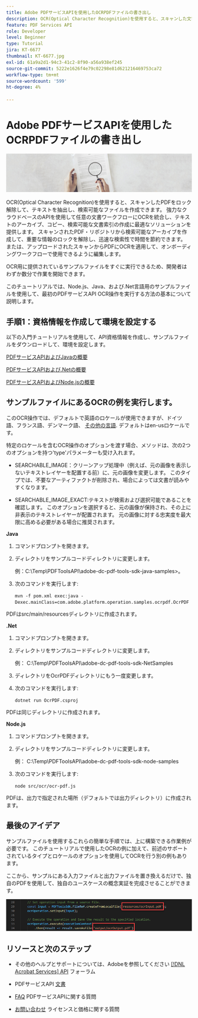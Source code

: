 ```yaml
---
title: Adobe PDFサービスAPIを使用したOCRPDFファイルの書き出し
description: OCR(Optical Character Recognition)を使用すると、スキャンした文字をロック解除して、テキストを抽出し、検索可能なファイルをPDFできます
feature: PDF Services API
role: Developer
level: Beginner
type: Tutorial
jira: KT-6677
thumbnail: KT-6677.jpg
exl-id: 61a9a2d1-94c3-41c2-8f90-a56a938ef245
source-git-commit: 5222e1626f4e79c02298e81d621216469753ca72
workflow-type: tm+mt
source-wordcount: '599'
ht-degree: 4%

---
```


# Adobe PDFサービスAPIを使用したOCRPDFファイルの書き出し

![PDFのヒーロー画像を作成](assets/OCR_hero.jpg)

OCR(Optical Character Recognition)を使用すると、スキャンしたPDFをロック解除して、テキストを抽出し、検索可能なファイルを作成できます。 強力なクラウドベースのAPIを使用して任意の文書ワークフローにOCRを統合し、テキストのアーカイブ、コピー、検索可能な文書索引の作成に最適なソリューションを提供します。 スキャンされたPDF・リポジトリから検索可能なアーカイブを作成して、重要な情報のロックを解除し、迅速な検索性で時間を節約できます。 または、アップロードされたスキャンからPDFにOCRを適用して、オンボーディングワークフローで使用できるように編集します。

OCR用に提供されているサンプルファイルをすぐに実行できるため、開発者はわずか数分で作業を開始できます。

このチュートリアルでは、Node.js、Java、および.Net言語用のサンプルファイルを使用して、最初のPDFサービスAPI OCR操作を実行する方法の基本について説明します。

## 手順1：資格情報を作成して環境を設定する

以下の入門チュートリアルを使用して、API資格情報を作成し、サンプルファイルをダウンロードして、環境を設定します。

[PDFサービスAPIおよびJavaの概要](gettingstartedjava.md)

[PDFサービスAPIおよび.Netの概要](gettingstartednet.md)

[PDFサービスAPIおよびNode.jsの概要](createpdffromhtml.md)

## サンプルファイルにあるOCRの例を実行します。

このOCR操作では、デフォルトで英語のロケールが使用できますが、ドイツ語、フランス語、デンマーク語、 [その他の言語](https://opensource.adobe.com/pdftools-sdk-docs/release/latest/howtos.html#ocr-with-explicit-language). デフォルトはen-usロケールです。

特定のロケールを含むOCR操作のオプションを渡す場合、メソッドは、次の2つのオプションを持つ&#39;type&#39;パラメーターも受け入れます。

* SEARCHABLE_IMAGE：クリーンアップ処理中（例えば、元の画像を表示しないテキストレイヤーを配置する前）に、元の画像を変更します。 このタイプでは、不要なアーティファクトが削除され、場合によっては文書が読みやすくなります。

* SEARCHABLE_IMAGE_EXACT:テキストが検索および選択可能であることを確認します。 このオプションを選択すると、元の画像が保持され、その上に非表示のテキストレイヤーが配置されます。 元の画像に対する忠実度を最大限に高める必要がある場合に推奨されます。

**Java**

1. コマンドプロンプトを開きます。

1. ディレクトリをサンプルコードディレクトリに変更します。

   例：C:\Temp\PDFToolsAPI\adobe-dc-pdf-tools-sdk-java-samples>。

1. 次のコマンドを実行します:

   `mvn -f pom.xml exec:java -Dexec.mainClass=com.adobe.platform.operation.samples.ocrpdf.OcrPDF`

PDFはsrc/main/resourcesディレクトリに作成されます。

**.Net**

1. コマンドプロンプトを開きます。

1. ディレクトリをサンプルコードディレクトリに変更します。

   例： C:\Temp\PDFToolsAPI\adobe-dc-pdf-tools-sdk-NetSamples

1. ディレクトリをOcrPDFディレクトリにもう一度変更します。

1. 次のコマンドを実行します:

   `dotnet run OcrPDF.csproj`

PDFは同じディレクトリに作成されます。

**Node.js**

1. コマンドプロンプトを開きます。

1. ディレクトリをサンプルコードディレクトリに変更します。

   例： C:\Temp\PDFToolsAPI\adobe-dc-pdf-tools-sdk-node-samples

1. 次のコマンドを実行します:

   `node src/ocr/ocr-pdf.js`

PDFは、出力で指定された場所（デフォルトでは出力ディレクトリ）に作成されます。

## 最後のアイデア

サンプルファイルを使用するこれらの簡単な手順では、上に構築できる作業例が必要です。 このチュートリアルで使用したOCRの例に加えて、前述のサポートされているタイプとロケールのオプションを使用してOCRを行う別の例もあります。

ここから、サンプルにある入力ファイルと出力ファイルを置き換えるだけで、独自のPDFを使用して、独自のユースケースの概念実証を完成させることができます。

![Proof of Concept](assets/OCR_poc.png)

## リソースと次のステップ

* その他のヘルプとサポートについては、Adobeを参照してください [[!DNL Acrobat Services] API](https://community.adobe.com/t5/document-cloud-sdk/bd-p/Document-Cloud-SDK?page=1&amp;sort=latest_replies&amp;filter=all) フォーラム

* PDFサービスAPI [文書](https://www.adobe.com/go/pdftoolsapi_doc)

* [FAQ](https://community.adobe.com/t5/document-cloud-sdk/faq-for-document-services-pdf-tools-api/m-p/10726197) PDFサービスAPIに関する質問

* [お問い合わせ](https://www.adobe.com/go/pdftoolsapi_requestform) ライセンスと価格に関する質問
